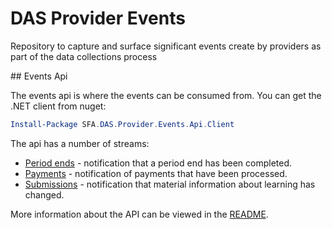 # DAS Provider Events

Repository to capture and surface significant events create by providers as part of the data collections process

## Events Api

The events api is where the events can be consumed from. You can get the .NET client from nuget:

```powershell
Install-Package SFA.DAS.Provider.Events.Api.Client
```

The api has a number of streams:

* [Period ends](src/api/PeriodEnds_README.md) - notification that a period end has been completed.
* [Payments](src/api/Payments_README.md) - notification of payments that have been processed.
* [Submissions](src/api/Submissions_README.md) - notification that material information about learning has changed.

More information about the API can be viewed in the [README](src/api/README.md).